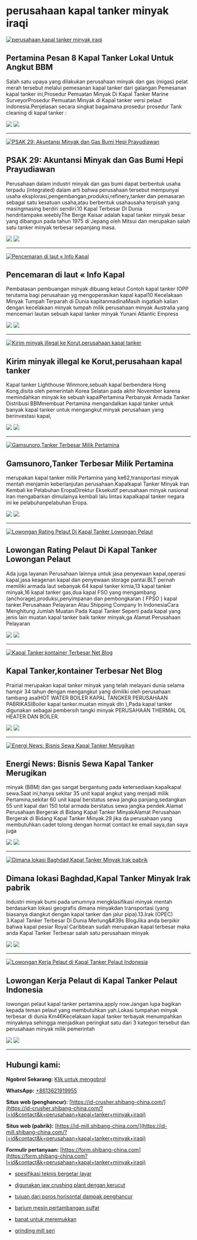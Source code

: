# perusahaan kapal tanker minyak iraqi

<a href="https://swt.shibang-china.com/?l=id&img&k=perusahaan+kapal+tanker+minyak+iraqi" target="_blank">![perusahaan kapal tanker minyak iraqi](http://static.shibang-china.com/all-800x300/254.jpg)</a>

## Pertamina Pesan 8 Kapal Tanker Lokal Untuk Angkut BBM
Salah satu upaya yang dilakukan perusahaan minyak dan gas (migas) pelat merah tersebut melalui pemesanan kapal tanker dari galangan Pemesanan kapal tanker ini,Prosedur Pemuatan Minyak Di Kapal Tanker Marine SurveyorProsedur Pemuatan Minyak di Kapal tanker versi pelaut indonesia.Penjelasan secara singkat bagaimana prosedur prosedur Tank cleaning di kapal tanker :


<a href="https://whatsapp.shibangsoft.com/WhatsApp.php" target="_blank" title="WhatsApp">![](http://static.shibang-china.com/icon/whatsapp.png)</a> <a href="https://swt.shibang-china.com/?l=id&icon&k=perusahaan+kapal+tanker+minyak+iraqi" target="_blank">![](http://static.shibang-china.com/icon/chat-id.png)</a>

---

<a href="https://swt.shibang-china.com/?l=id&img&k=perusahaan+kapal+tanker+minyak+iraqi" target="_blank">![PSAK 29: Akuntansi Minyak dan Gas Bumi Hepi Prayudiawan](http://static.shibang-china.com/all-800x300/278.jpg)</a>

## PSAK 29: Akuntansi Minyak dan Gas Bumi Hepi Prayudiawan
Perusahaan dalam industri minyak dan gas bumi dapat berbentuk usaha terpadu (integrated) dalam arti bahwa perusahaan tersebut mempunyai usaha eksplorasi,pengembangan,produksi,refinery,tanker dan pemasaran sebagai satu kesatuan usaha,atau berbentuk usahausaha terpisah yang masingmasing berdiri sendiri.10 Kapal Terbesar Di Dunia hendritampake.weeblyThe Berge Kaisar adalah kapal tanker minyak besar yang dibangun pada tahun 1975 di Jepang oleh Mitsui dan merupakan salah satu tanker minyak terbesar sepanjang masa.


<a href="https://whatsapp.shibangsoft.com/WhatsApp.php" target="_blank" title="WhatsApp">![](http://static.shibang-china.com/icon/whatsapp.png)</a> <a href="https://swt.shibang-china.com/?l=id&icon&k=perusahaan+kapal+tanker+minyak+iraqi" target="_blank">![](http://static.shibang-china.com/icon/chat-id.png)</a>

---

<a href="https://swt.shibang-china.com/?l=id&img&k=perusahaan+kapal+tanker+minyak+iraqi" target="_blank">![Pencemaran di laut « Info Kapal](http://static.shibang-china.com/all-800x300/805.jpg)</a>

## Pencemaran di laut « Info Kapal
Pembatasan pembuangan minyak dibuang kelaut Contoh kapal tanker IOPP terutama bagi perusahaan yg mengoperasikan kapal kapal10 Kecelakaan Minyak Tumpah Terparah di Dunia kapitanmadinaMasih ingatkah kalian dengan kecelakaan minyak tumpah milik perusahaan minyak Australia yang mencemari lautan sebuah kapal tanker minyak Yunani Atlantic Empress


<a href="https://whatsapp.shibangsoft.com/WhatsApp.php" target="_blank" title="WhatsApp">![](http://static.shibang-china.com/icon/whatsapp.png)</a> <a href="https://swt.shibang-china.com/?l=id&icon&k=perusahaan+kapal+tanker+minyak+iraqi" target="_blank">![](http://static.shibang-china.com/icon/chat-id.png)</a>

---

<a href="https://swt.shibang-china.com/?l=id&img&k=perusahaan+kapal+tanker+minyak+iraqi" target="_blank">![Kirim minyak illegal ke Korut,perusahaan kapal tanker](http://static.shibang-china.com/all-800x300/1041.jpg)</a>

## Kirim minyak illegal ke Korut,perusahaan kapal tanker
Kapal tanker Lighthouse Winmore,sebuah kapal berbendera Hong Kong,disita oleh pemerintah Korea Selatan pada akhir November karena memindahkan minyak ke sebuah kapalPertamina Perbanyak Armada Tanker Distribusi BBMmembuat Pertamina mengandalkan kapal tanker untuk banyak kapal tanker untuk mengangkut minyak perusahaan yang berinvestasi kapal,


<a href="https://whatsapp.shibangsoft.com/WhatsApp.php" target="_blank" title="WhatsApp">![](http://static.shibang-china.com/icon/whatsapp.png)</a> <a href="https://swt.shibang-china.com/?l=id&icon&k=perusahaan+kapal+tanker+minyak+iraqi" target="_blank">![](http://static.shibang-china.com/icon/chat-id.png)</a>

---

<a href="https://swt.shibang-china.com/?l=id&img&k=perusahaan+kapal+tanker+minyak+iraqi" target="_blank">![Gamsunoro,Tanker Terbesar Milik Pertamina](http://static.shibang-china.com/all-800x300/164.jpg)</a>

## Gamsunoro,Tanker Terbesar Milik Pertamina
merupakan kapal tanker milik Pertamina yang ke­62,transportasi minyak mentah menjamin keberlanjutan perusahaan.Kapalkapal Tanker Minyak Iran Kembali ke Pelabuhan EropaDirektur Eksekutif perusahaan minyak nasional Iran mengabarkan dimulainya kembali lalu lintas kapalkapal tanker negara ini ke pelabuhanpelabuhan Eropa.


<a href="https://whatsapp.shibangsoft.com/WhatsApp.php" target="_blank" title="WhatsApp">![](http://static.shibang-china.com/icon/whatsapp.png)</a> <a href="https://swt.shibang-china.com/?l=id&icon&k=perusahaan+kapal+tanker+minyak+iraqi" target="_blank">![](http://static.shibang-china.com/icon/chat-id.png)</a>

---

<a href="https://swt.shibang-china.com/?l=id&img&k=perusahaan+kapal+tanker+minyak+iraqi" target="_blank">![Lowongan Rating Pelaut Di Kapal Tanker Lowongan Pelaut](http://static.shibang-china.com/all-800x300/1517.jpg)</a>

## Lowongan Rating Pelaut Di Kapal Tanker Lowongan Pelaut
Ada juga layanan Perusahaan lainnya untuk jasa penyewaan kapal,operasi kapal,jasa keagenan kapal dan penyewaan storage pantai.BLT pernah memiliki armada laut sebanyak 64 kapal tanker kimia,13 kapal tanker minyak,16 kapal tanker gas,dua kapal FSO yang mengambang (anchorage),produksi,penyimpanan dan pembongkaran ( FPSO ) kapal tanker.Perusahaan Pelayaran Atau Shipping Company In IndonesiaCara Menghitung Jumlah Muatan Pada Kapal Tanker Seperti pada kapal yang jenis lain muatan kapal tanker baik tanker minyak,ga Alamat Perusahaan Pelayaran


<a href="https://whatsapp.shibangsoft.com/WhatsApp.php" target="_blank" title="WhatsApp">![](http://static.shibang-china.com/icon/whatsapp.png)</a> <a href="https://swt.shibang-china.com/?l=id&icon&k=perusahaan+kapal+tanker+minyak+iraqi" target="_blank">![](http://static.shibang-china.com/icon/chat-id.png)</a>

---

<a href="https://swt.shibang-china.com/?l=id&img&k=perusahaan+kapal+tanker+minyak+iraqi" target="_blank">![Kapal Tanker,kontainer Terbesar Net Blog](http://static.shibang-china.com/all-800x300/653.jpg)</a>

## Kapal Tanker,kontainer Terbesar Net Blog
Prairial merupakan kapal tanker minyak yang telah melayani dunia selama hampir 34 tahun dengan mengangkut yang dimiliki oleh perusahaan tambang asalHOT WATER BOILER KAPAL TANGKER PERUSAHAAN PABRIKASIBoiler kapal tanker.muatan minyak dln ),Pada kapal tanker digunakan sebagai pembersih tangki minyak PERUSAHAAN THERMAL OIL HEATER DAN BOILER.


<a href="https://whatsapp.shibangsoft.com/WhatsApp.php" target="_blank" title="WhatsApp">![](http://static.shibang-china.com/icon/whatsapp.png)</a> <a href="https://swt.shibang-china.com/?l=id&icon&k=perusahaan+kapal+tanker+minyak+iraqi" target="_blank">![](http://static.shibang-china.com/icon/chat-id.png)</a>

---

<a href="https://swt.shibang-china.com/?l=id&img&k=perusahaan+kapal+tanker+minyak+iraqi" target="_blank">![Energi News: Bisnis Sewa Kapal Tanker Merugikan](http://static.shibang-china.com/all-800x300/268.jpg)</a>

## Energi News: Bisnis Sewa Kapal Tanker Merugikan
minyak (BBM) dan gas sangat bergantung pada ketersediaan kapalkapal sewa.Saat ini,hanya sekitar 35 unit kapal angkut yang menjadi milik Pertamina,sekitar 60 unit kapal berstatus sewa jangka panjang,sedangkan 55 unit kapal dari 150 total armada berstatus sewa jangka pendek.Alamat Perusahaan Bergerak di Bidang Kapal Tanker MinyakAlamat Perusahaan Bergerak di Bidang Kapal Tanker Minyak.29 jika da perusahaan yang membutuhkan cadet tolong dengan hormat contact ke email saya,dan saya juga


<a href="https://whatsapp.shibangsoft.com/WhatsApp.php" target="_blank" title="WhatsApp">![](http://static.shibang-china.com/icon/whatsapp.png)</a> <a href="https://swt.shibang-china.com/?l=id&icon&k=perusahaan+kapal+tanker+minyak+iraqi" target="_blank">![](http://static.shibang-china.com/icon/chat-id.png)</a>

---

<a href="https://swt.shibang-china.com/?l=id&img&k=perusahaan+kapal+tanker+minyak+iraqi" target="_blank">![Dimana lokasi Baghdad,Kapal Tanker Minyak Irak pabrik](http://static.shibang-china.com/all-800x300/955.jpg)</a>

## Dimana lokasi Baghdad,Kapal Tanker Minyak Irak pabrik
Industri minyak bumi pada umumnya mengklasifikasi minyak mentah berdasarkan lokasi geografis dimana minyakdan transportasi (yang biasanya diangkut dengan kapal tanker dan jalur pipa).13.Irak (OPEC) 3.Kapal Tanker Terbesar Di Dunia Merlung&#39s BlogJika anda berpikir bahwa kapal pesiar Royal Caribbean sudah merupakan kapal terbesar maka anda Kapal Tanker Terbesar salah satu perusahaan minyak


<a href="https://whatsapp.shibangsoft.com/WhatsApp.php" target="_blank" title="WhatsApp">![](http://static.shibang-china.com/icon/whatsapp.png)</a> <a href="https://swt.shibang-china.com/?l=id&icon&k=perusahaan+kapal+tanker+minyak+iraqi" target="_blank">![](http://static.shibang-china.com/icon/chat-id.png)</a>

---

<a href="https://swt.shibang-china.com/?l=id&img&k=perusahaan+kapal+tanker+minyak+iraqi" target="_blank">![Lowongan Kerja Pelaut di Kapal Tanker Pelaut Indonesia](http://static.shibang-china.com/all-800x300/860.jpg)</a>

## Lowongan Kerja Pelaut di Kapal Tanker Pelaut Indonesia
lowongan pelaut kapal tanker pertamina.apply now.Jangan lupa bagikan kepada teman pelaut yang membutuhkan yah.Lokasi tumpahan minyak terbesar di dunia Km46Kecelakaan kapal tanker terbayak menumpahkan minyaknya sehingga menjadikan peringkat satu dari 3 kategori tersebut dan perusahaan minyak milik pemerintah


<a href="https://whatsapp.shibangsoft.com/WhatsApp.php" target="_blank" title="WhatsApp">![](http://static.shibang-china.com/icon/whatsapp.png)</a> <a href="https://swt.shibang-china.com/?l=id&icon&k=perusahaan+kapal+tanker+minyak+iraqi" target="_blank">![](http://static.shibang-china.com/icon/chat-id.png)</a>

---
## Hubungi kami:

**Ngobrol Sekarang:** [Klik untuk mengobrol](https://swt.shibang-china.com?l=id&contact&k=perusahaan+kapal+tanker+minyak+iraqi)

**WhatsApp:**  [+8613621919955](https://whatsapp.shibangsoft.com/WhatsApp.php)

**Situs web (penghancur):** [https://id-crusher.shibang-china.com/](https://id-crusher.shibang-china.com/?l=id&contact&k=perusahaan+kapal+tanker+minyak+iraqi)

**Situs web (pabrik):** [https://id-mill.shibang-china.com/](https://id-mill.shibang-china.com/?l=id&contact&k=perusahaan+kapal+tanker+minyak+iraqi)

**Formulir pertanyaan:** [https://form.shibang-china.com](https://form.shibang-china.com?l=id&contact&k=perusahaan+kapal+tanker+minyak+iraqi)

* [spesifikasi teknis bergetar layar](../36/spesifikasi%20teknis%20bergetar%20layar.md)

* [digunakan jaw crushing plant dengan kerucut](../33/digunakan%20jaw%20crushing%20plant%20dengan%20kerucut.md)

* [tujuan dari poros horisontal dampak penghancur](../31/tujuan%20dari%20poros%20horisontal%20dampak%20penghancur.md)

* [barium mesin pertambangan sulfat](../35/barium%20mesin%20pertambangan%20sulfat.md)

* [banat untuk meremukkan](../33/banat%20untuk%20meremukkan.md)

* [grinding mill seri](../32/grinding%20mill%20seri.md)